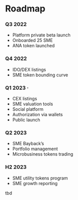 # Roadmap

### **Q3 2022**

* Platform private beta launch
* Onboarded 25 SME
* ANA token launched

### **Q4 2022**

* IDO/DEX listings
* SME token bounding curve

### Q1 2023 ·&#x20;

* CEX listings
* SME valuation tools
* Social platform
* Authorization via wallets
* Public launch&#x20;

### Q2 2023

* SME Bayback’s
* Portfolio management
* Microbusiness tokens trading&#x20;

### H2 2023&#x20;

* SME utility tokens program&#x20;
* SME growth reporting

tbd
